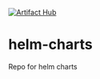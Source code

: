 [![Artifact Hub](https://img.shields.io/endpoint?url=https://artifacthub.io/badge/repository/operately)](https://artifacthub.io/packages/search?repo=operately)

# helm-charts
Repo for helm charts